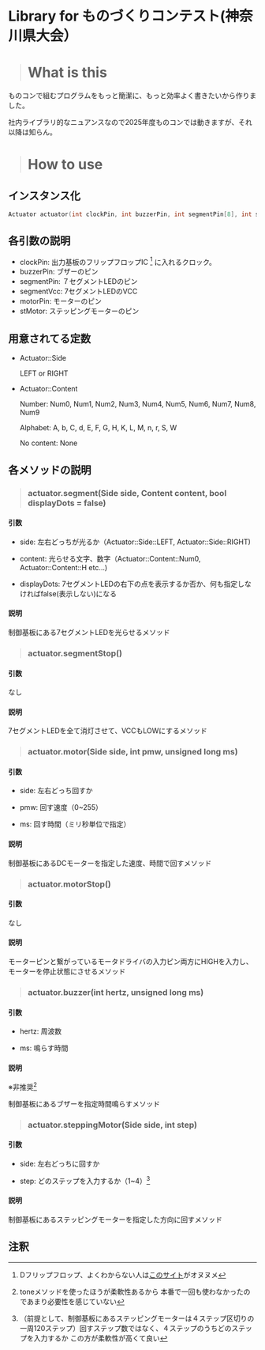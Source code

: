 # Library for ものづくりコンテスト(神奈川県大会）

> # What is this

ものコンで組むプログラムをもっと簡潔に、もっと効率よく書きたいから作りました。

社内ライブラリ的なニュアンスなので2025年度ものコンでは動きますが、それ以降は知らん。

> # How to use

## インスタンス化

```cpp
Actuator actuator(int clockPin, int buzzerPin, int segmentPin[8], int segmentVcc[2], int motorPin[2], int stMotor[4]);
```

## 各引数の説明

- clockPin: 出力基板のフリップフロップIC [^1] に入れるクロック。
- buzzerPin: ブザーのピン
- segmentPin: ７セグメントLEDのピン
- segmentVcc: 7セグメントLEDのVCC
- motorPin: モーターのピン
- stMotor: ステッピングモーターのピン

[^1]: Dフリップフロップ、よくわからない人は<a href="https://analogista.jp/flipflop/#:~:text=%E3%81%8B%E3%82%8A%E3%81%BE%E3%81%99%E3%80%82-,D%E3%83%95%E3%83%AA%E3%83%83%E3%83%97%E3%83%95%E3%83%AD%E3%83%83%E3%83%97(D%2DFF),-D%E3%83%95%E3%83%AA%E3%83%83%E3%83%97%E3%83%95%E3%83%AD%E3%83%83%E3%83%97%E3%81%AF" target="_blank">このサイト</a>がオヌヌメ

## 用意されてる定数

- Actuator::Side
  
  LEFT or RIGHT

- Actuator::Content
  
  Number: Num0, Num1, Num2, Num3, Num4, Num5, Num6, Num7, Num8, Num9

  Alphabet: A, b, C, d, E, F, G, H, K, L, M, n, r, S, W

  No content: None
  
  

## 各メソッドの説明

> ### actuator.segment(Side side, Content content, bool displayDots = false)

#### 引数

- side: 左右どっちが光るか（Actuator::Side::LEFT, Actuator::Side::RIGHT)

- content: 光らせる文字、数字（Actuator::Content::Num0, Actuator::Content::H etc...)

- displayDots: 7セグメントLEDの右下の点を表示するか否か、何も指定しなければfalse(表示しない)になる

#### 説明

制御基板にある7セグメントLEDを光らせるメソッド



> ### actuator.segmentStop()

#### 引数

なし

#### 説明

7セグメントLEDを全て消灯させて、VCCもLOWにするメソッド



> ### actuator.motor(Side side, int pmw, unsigned long ms)

#### 引数

- side: 左右どっち回すか

- pmw: 回す速度（0~255）

- ms: 回す時間（ミリ秒単位で指定）

#### 説明

制御基板にあるDCモーターを指定した速度、時間で回すメソッド



> ### actuator.motorStop()

#### 引数

なし

#### 説明

モーターピンと繋がっているモータドライバの入力ピン両方にHIGHを入力し、モーターを停止状態にさせるメソッド



> ### actuator.buzzer(int hertz, unsigned long ms)

#### 引数

- hertz: 周波数

- ms: 鳴らす時間

#### 説明

※非推奨[^2]

制御基板にあるブザーを指定時間鳴らすメソッド



> ### actuator.steppingMotor(Side side, int step)

#### 引数

- side: 左右どっちに回すか

- step: どのステップを入力するか（1~4）[^3]

#### 説明

制御基板にあるステッピングモーターを指定した方向に回すメソッド



## 注釈

[^1]: Dフリップフロップ、よくわからない人は<a href="https://analogista.jp/flipflop/#:~:text=%E3%81%8B%E3%82%8A%E3%81%BE%E3%81%99%E3%80%82-,D%E3%83%95%E3%83%AA%E3%83%83%E3%83%97%E3%83%95%E3%83%AD%E3%83%83%E3%83%97(D%2DFF),-D%E3%83%95%E3%83%AA%E3%83%83%E3%83%97%E3%83%95%E3%83%AD%E3%83%83%E3%83%97%E3%81%AF" target="_blank">このサイト</a>がオヌヌメ

[^2]: toneメソッドを使ったほうが柔軟性あるから
本番で一回も使わなかったのであまり必要性を感じていない

[^3]: （前提として、制御基板にあるステッピングモーターは４ステップ区切りの一周120ステップ）回すステップ数ではなく、４ステップのうちどのステップを入力するか
この方が柔軟性が高くて良い